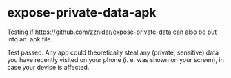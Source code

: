 # expose-private-data-apk
Testing if https://github.com/zznidar/expose-private-data can also be put into an .apk file.

Test passed. Any app could theoretically steal any (private, sensitive) data you have recently visited on your phone (i. e. was shown on your screen), in case your device is affected.   
